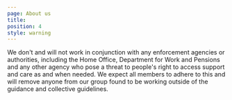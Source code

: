 ```yaml
---
page: About us
title:
position: 4
style: warning
---
```

We don't and will not work in conjunction with any enforcement agencies or authorities, including the Home Office, Department for Work and Pensions and any other agency who pose a threat to people's right to access support and care as and when needed. We expect all members to adhere to this and will remove anyone from our group found to be working outside of the guidance and collective guidelines.
